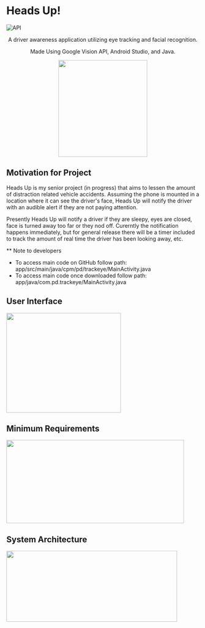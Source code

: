 # Heads Up!
![API](https://img.shields.io/badge/API-15%2B-brightgreen.svg?style=flat)

<p align="center">
	A driver awareness application utilizing eye tracking and facial recognition.
</p>

<p align="center">
	Made Using Google Vision API, Android Studio, and Java.
</p>

<p align="center">
	<img src="https://i.imgur.com/u2aaANV.png" width="232" height ="252"/>
</p>

## Motivation for Project
<p align="left">
Heads Up is my senior project (in progress) that aims to lessen the amount of distraction related vehicle accidents. Assuming the phone is mounted in a location where it can see the driver's face, Heads Up will notify the driver with an audible alert if they are not paying attention. 
	
Presently Heads Up will notify a driver if they are sleepy, eyes are closed, face is turned away too far or they nod off. Curerntly the notification happens immediately, but for general release there will be a timer included to track the amount of real time the driver has been looking away, etc.

** Note to developers
- To access main code on GitHub follow path: app/src/main/java/cpm/pd/trackeye/MainActivity.java
- To access main code once downloaded follow path: app/java/com.pd.trackeye/MainActivity.java
</p>
<p align="left">

## User Interface
<p align="left">
	<img src="https://i.imgur.com/JGEZbQP.png" width="299" height ="260"/>
</p>
<p align="left">

## Minimum Requirements
<p align="left">
	<img src="https://i.imgur.com/qUFMHfh.png" width="464" height="217"/>
</p>
<p align="left">

## System Architecture
<p align="left">
	<img src="https://i.imgur.com/nIkpTw5.png" width="446" height="185"/>
</p>
<p align="left">
	




